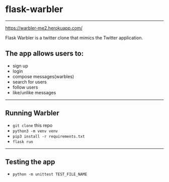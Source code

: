# flask-warbler
-----

https://warbler-me2.herokuapp.com/

Flask Warbler is a twitter clone that mimics the Twitter application.

## The app allows users to:

- sign up 
- login
- compose messages(warbles)
- search for users
- follow users
- like/unlike messages

-----

## Running Warbler

- `git clone` this repo
- `python3 -m venv venv`
- `pip3 install -r requirements.txt`
- `flask run`

-----

## Testing the app

- `python -m unittest TEST_FILE_NAME`
